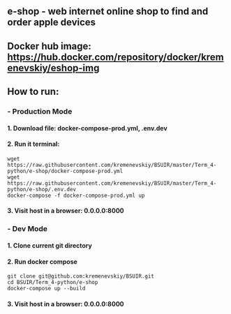 ## e-shop - web internet online shop to find and order apple devices

## Docker hub image: https://hub.docker.com/repository/docker/kremenevskiy/eshop-img



## How to run:
### - Production Mode
#### 1. Download file: docker-compose-prod.yml, .env.dev
#### 2. Run it terminal:
```angular2html
wget https://raw.githubusercontent.com/kremenevskiy/BSUIR/master/Term_4-python/e-shop/docker-compose-prod.yml
wget https://raw.githubusercontent.com/kremenevskiy/BSUIR/master/Term_4-python/e-shop/.env.dev
docker-compose -f docker-compose-prod.yml up
```
#### 3. Visit host in a browser: 0.0.0.0:8000

### - Dev Mode
#### 1. Clone current git directory
#### 2. Run docker compose
```angular2html
git clone git@github.com:kremenevskiy/BSUIR.git
cd BSUIR/Term_4-python/e-shop
docker-compose up --build
```
#### 3. Visit host in a browser: 0.0.0.0:8000






